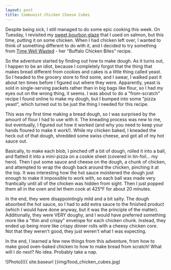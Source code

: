 ```yaml
---
layout: post
title: Communist Chicken Cheese Cubes
---
```



Despite being sick, I still managed to do some epic cooking this week. On Tuesday, I revisited my <a href="http://isharacomix.org/2011/10/16/bourbon-blogs-and-bitter-roommates">sweet bourbon glaze</a> that I used on salmon, but this time, putting it on some chicken. When I had chicken left over, I wanted to think of something different to do with it, and I decided to try something from <a href="https://vandersg.wordpress.com/2011/11/08/buffalo-chicken-bites/">Time Well Wasted</a> - her "Buffalo Chicken Bites" recipe.

So the adventure started by finding out how to make dough. As it turns out, I happen to be an idiot, because I completely forgot that the thing that makes bread different from cookies and cakes is a little thing called yeast. So I headed to the grocery store to find some, and I swear, I walked past it about ten times before I figured out where they were. Apparently, yeast is sold in single-serving packets rather than in big bags like flour, so I had my eyes out on the wrong thing, it seems. I was about to do a "from-scratch" recipe I found online to make my dough, but I bumped into some "pizza yeast", which turned out to be just the thing I needed for this recipe.

This was my first time making a bread dough, so I was surprised by the amount of flour I had to use with it. The kneading process was new to me, but eventually, I figured out how it worked (and why you need to keep your hands floured to make it work!). While my chicken baked, I kneaded the heck out of that dough, shredded some swiss cheese, and got all of my hot sauce out.

Basically, to make each blob, I pinched off a bit of dough, rolled it into a ball, and flatted it into a mini-pizza on a cookie sheet (covered in tin-foil... my hero). Then I put some sauce and cheese on the dough, a chunk of chicken, and attempted to wrap the dough back around the chicken, pinching it at the top. It was interesting how the hot sauce moistened the dough just enough to make it impossible to work with, so each ball was made very frantically until all of the chicken was hidden from sight. Then I just popped them all in the oven and let them cook at 425&deg;F for about 20 minutes.

In the end, they were disappointingly mild and a bit salty. The dough absorbed the hot sauce, so I had to add extra sauce to the finished product (which I would have done anyway, but it was the principle of the matter). Additionally, they were VERY doughy, and I would have preferred something more like a "thin and crispy" envelope for each chicken chunk. Instead, they ended up being more like crispy dinner rolls with a cheesy chicken core. Not that they weren't good, they just weren't what I was expecting.

In the end, I learned a few new things from this adventure, from how to make good oven-baked chicken to how to make bread from scratch! What will I do next? No idea. Probably take a nap.

![Photo]({{ site.baseurl }}img/food_chicken_cubes.jpg)

